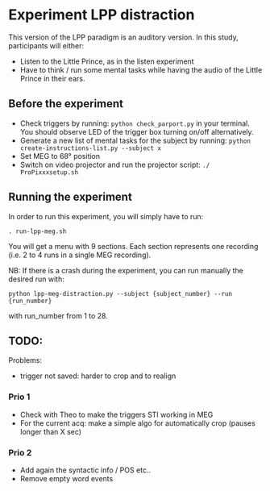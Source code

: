 # Experiment LPP distraction 

This version of the LPP paradigm is an auditory version. In this study, participants will either:
- Listen to the Little Prince, as in the listen experiment
- Have to think / run some mental tasks while having the audio of the Little Prince in their ears.

## Before the experiment

- Check triggers by running: ```python check_parport.py``` in your terminal. You should observe LED of the trigger box turning on/off alternatively.
- Generate a new list of mental tasks for the subject by running: ```python create-instructions-list.py --subject x```
- Set MEG to 68° position
- Switch on video projector and run the projector script: ```./ ProPixxxsetup.sh```

## Running the experiment

In order to run this experiment, you will simply have to run:

```. run-lpp-meg.sh```

You will get a menu with 9 sections. Each section represents one recording (i.e. 2 to 4 runs in a single MEG recording). 

NB: If there is a crash during the experiment, you can run manually the desired run with:

```python lpp-meg-distraction.py --subject {subject_number} --run {run_number}```

with run_number from 1 to 28. 

## TODO:

Problems:

- trigger not saved: harder to crop and to realign

### Prio 1

- Check with Theo to make the triggers STI working in MEG
- For the current acq: make a simple algo for automatically crop (pauses longer than X sec)

### Prio 2

- Add again the syntactic info / POS etc..
- Remove empty word events
